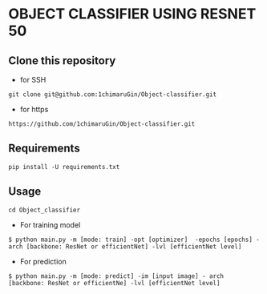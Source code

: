# OBJECT CLASSIFIER USING RESNET 50

## Clone this repository
- for SSH
```
git clone git@github.com:1chimaruGin/Object-classifier.git
```

- for https
```
https://github.com/1chimaruGin/Object-classifier.git
```

## Requirements
```
pip install -U requirements.txt
```

## Usage
```
cd Object_classifier
```
- For training model

```
$ python main.py -m [mode: train] -opt [optimizer]  -epochs [epochs] -arch [backbone: ResNet or efficientNet] -lvl [efficientNet level]
```
- For prediction
```
$ python main.py -m [mode: predict] -im [input image] - arch [backbone: ResNet or efficientNe] -lvl [efficientNet level]
```

